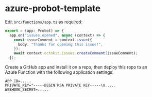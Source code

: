 # azure-probot-template

Edit `src/functions/app.ts` as required:

```ts
export = (app: Probot) => {
  app.on("issues.opened", async (context) => {
    const issueComment = context.issue({
      body: "Thanks for opening this issue!",
    });
    await context.octokit.issues.createComment(issueComment);
  });
```

Create a GitHub app and install it on a repo, then deploy this repo to an Azure Function with the following application settings:

```
APP_ID=.....
PRIVATE_KEY="-----BEGIN RSA PRIVATE KEY-----\n.....
WEBHOOK_SECRET=.....
```
